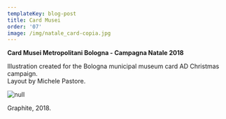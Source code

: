 ```yaml
---
templateKey: blog-post
title: Card Musei
order: '07'
image: /img/natale_card-copia.jpg
---
```

**Card Musei Metropolitani Bologna - Campagna Natale 2018**

Illustration created for the Bologna municipal museum card AD Christmas campaign. \
Layout by Michele Pastore.

![null](/img/stopmotion_traccia_quadrato__esec.gif)

Graphite, 2018.
